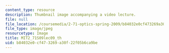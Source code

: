 ```yaml
---
content_type: resource
description: Thumbnail image accompanying a video lecture.
file: null
file_location: /coursemedia/2-71-optics-spring-2009/b84032e0cf473269a30f22f05b6ca9be_MIT2_71S09lec09_th.jpg
file_type: image/jpeg
resourcetype: Image
title: MIT2_71S09lec09_th
uid: b84032e0-cf47-3269-a30f-22f05b6ca9be
---
```

